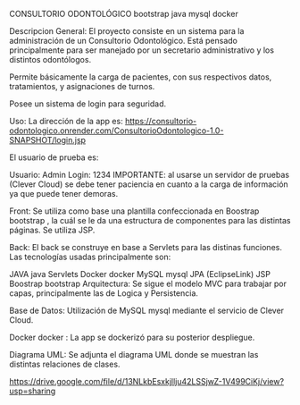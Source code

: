 CONSULTORIO ODONTOLÓGICO bootstrap java mysql docker <i class="fab fa-github"></i>

Descripcion General:
El proyecto consiste en un sistema para la administración de un Consultorio Odontológico. Está pensado principalmente para ser manejado por un secretario administrativo y los distintos odontólogos.

Permite básicamente la carga de pacientes, con sus respectivos datos, tratamientos, y asignaciones de turnos.

Posee un sistema de login para seguridad.

Uso:
La dirección de la app es: https://consultorio-odontologico.onrender.com/ConsultorioOdontologico-1.0-SNAPSHOT/login.jsp

El usuario de prueba es:

Usuario: Admin
Login: 1234
IMPORTANTE: al usarse un servidor de pruebas (Clever Cloud) se debe tener paciencia en cuanto a la carga de información ya que puede tener demoras.

Front:
Se utiliza como base una plantilla confeccionada en Boostrap bootstrap , la cuál se le da una estructura de componentes para las distintas páginas. Se utiliza JSP.

Back:
El back se construye en base a Servlets para las distinas funciones. Las tecnologías usadas principalmente son:

JAVA java
Servlets
Docker docker
MySQL mysql
JPA (EclipseLink)
JSP
Boostrap bootstrap
Arquitectura:
Se sigue el modelo MVC para trabajar por capas, principalmente las de Logica y Persistencia.

Base de Datos:
Utilización de MySQL mysql mediante el servicio de Clever Cloud.

Docker docker :
La app se dockerizó para su posterior despliegue.

Diagrama UML:
Se adjunta el diagrama UML donde se muestran las distintas relaciones de clases.

https://drive.google.com/file/d/13NLkbEsxkjllju42LSSjwZ-1V499CiKj/view?usp=sharing
